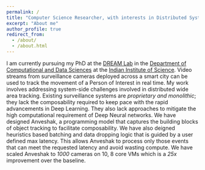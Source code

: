 ```yaml
---
permalink: /
title: "Computer Science Researcher, with interests in Distributed Systems"
excerpt: "About me"
author_profile: true
redirect_from: 
  - /about/
  - /about.html
---
```

I am currently pursuing my PhD at the [DREAM Lab](http://dream-lab.cds.iisc.ac.in) in the [Department of Computational and Data Sciences](http://cds.iisc.ac.in/) at the [Indian Institute of Science](https://iisc.ac.in/). Video streams from surveillance cameras deployed across a smart city can be used to track the movement of a Person of Interest in real time. My work involves addressing system-side challenges involved in distributed wide area tracking.
Existing surveillance systems are *proprietary and monolithic*; they lack the composability required to keep pace with the rapid advancements in Deep Learning. They also lack approaches to mitigate the high computational requirement of Deep Neural networks.
We have designed Anveshak, a programming model that captures the building blocks of object tracking to facilitate composability. We have also deigned heuristics based batching and data dropping logic that is guided by a user defined max latency. This allows Anveshak to process only those events that can meet the requested latency and avoid wasting compute.
We have scaled Anveshak to *1000* cameras on 10, 8 core VMs which is a *25x* improvement over the baseline.
